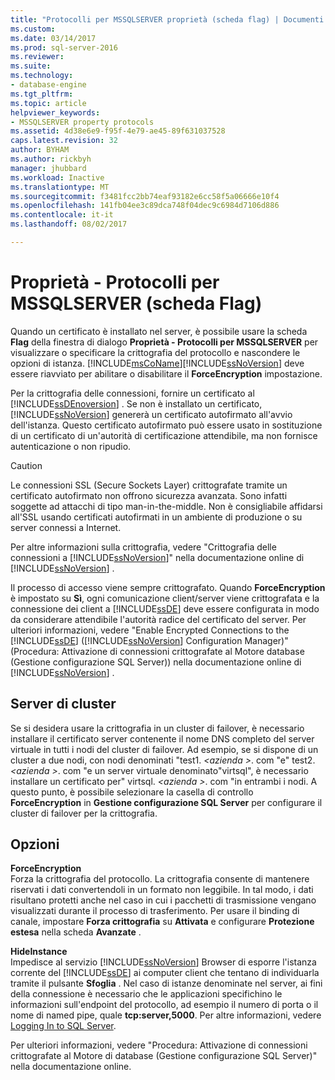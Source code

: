 ```yaml
---
title: "Protocolli per MSSQLSERVER proprietà (scheda flag) | Documenti Microsoft"
ms.custom: 
ms.date: 03/14/2017
ms.prod: sql-server-2016
ms.reviewer: 
ms.suite: 
ms.technology:
- database-engine
ms.tgt_pltfrm: 
ms.topic: article
helpviewer_keywords:
- MSSQLSERVER property protocols
ms.assetid: 4d38e6e9-f95f-4e79-ae45-89f631037528
caps.latest.revision: 32
author: BYHAM
ms.author: rickbyh
manager: jhubbard
ms.workload: Inactive
ms.translationtype: MT
ms.sourcegitcommit: f3481fcc2bb74eaf93182e6cc58f5a06666e10f4
ms.openlocfilehash: 141fb04ee3c89dca748f04dec9c6984d7106d886
ms.contentlocale: it-it
ms.lasthandoff: 08/02/2017

---
```

# Proprietà - Protocolli per MSSQLSERVER (scheda Flag)
  Quando un certificato è installato nel server, è possibile usare la scheda **Flag** della finestra di dialogo **Proprietà - Protocolli per MSSQLSERVER** per visualizzare o specificare la crittografia del protocollo e nascondere le opzioni di istanza. [!INCLUDE[msCoName](../../includes/msconame-md.md)][!INCLUDE[ssNoVersion](../../includes/ssnoversion-md.md)] deve essere riavviato per abilitare o disabilitare il **ForceEncryption** impostazione.  
  
 Per la crittografia delle connessioni, fornire un certificato al [!INCLUDE[ssDEnoversion](../../includes/ssdenoversion-md.md)] . Se non è installato un certificato, [!INCLUDE[ssNoVersion](../../includes/ssnoversion-md.md)] genererà un certificato autofirmato all'avvio dell'istanza. Questo certificato autofirmato può essere usato in sostituzione di un certificato di un'autorità di certificazione attendibile, ma non fornisce autenticazione o non ripudio.  
  
> [!CAUTION]  
>  Le connessioni SSL (Secure Sockets Layer) crittografate tramite un certificato autofirmato non offrono sicurezza avanzata. Sono infatti soggette ad attacchi di tipo man-in-the-middle. Non è consigliabile affidarsi all'SSL usando certificati autofirmati in un ambiente di produzione o su server connessi a Internet.  
  
 Per altre informazioni sulla crittografia, vedere "Crittografia delle connessioni a [!INCLUDE[ssNoVersion](../../includes/ssnoversion-md.md)]" nella documentazione online di [!INCLUDE[ssNoVersion](../../includes/ssnoversion-md.md)] .  
  
 Il processo di accesso viene sempre crittografato. Quando **ForceEncryption** è impostato su **Sì**, ogni comunicazione client/server viene crittografata e la connessione dei client a [!INCLUDE[ssDE](../../includes/ssde-md.md)] deve essere configurata in modo da considerare attendibile l'autorità radice del certificato del server. Per ulteriori informazioni, vedere "Enable Encrypted Connections to the [!INCLUDE[ssDE](../../includes/ssde-md.md)] ([!INCLUDE[ssNoVersion](../../includes/ssnoversion-md.md)] Configuration Manager)" (Procedura: Attivazione di connessioni crittografate al Motore database (Gestione configurazione SQL Server)) nella documentazione online di [!INCLUDE[ssNoVersion](../../includes/ssnoversion-md.md)] .  
  
## Server di cluster  
 Se si desidera usare la crittografia in un cluster di failover, è necessario installare il certificato server contenente il nome DNS completo del server virtuale in tutti i nodi del cluster di failover. Ad esempio, se si dispone di un cluster a due nodi, con nodi denominati "test1.  *\<azienda >*. com "e" test2. *\<azienda >*. com "e un server virtuale denominato"virtsql", è necessario installare un certificato per" virtsql. *\<azienda >*. com "in entrambi i nodi. A questo punto, è possibile selezionare la casella di controllo **ForceEncryption** in **Gestione configurazione SQL Server** per configurare il cluster di failover per la crittografia.  
  
## Opzioni  
 **ForceEncryption**  
 Forza la crittografia del protocollo. La crittografia consente di mantenere riservati i dati convertendoli in un formato non leggibile. In tal modo, i dati risultano protetti anche nel caso in cui i pacchetti di trasmissione vengano visualizzati durante il processo di trasferimento. Per usare il binding di canale, impostare **Forza crittografia** su **Attivata** e configurare **Protezione estesa** nella scheda **Avanzate** .  
  
 **HideInstance**  
 Impedisce al servizio [!INCLUDE[ssNoVersion](../../includes/ssnoversion-md.md)] Browser di esporre l'istanza corrente del [!INCLUDE[ssDE](../../includes/ssde-md.md)] ai computer client che tentano di individuarla tramite il pulsante **Sfoglia** . Nel caso di istanze denominate nel server, ai fini della connessione è necessario che le applicazioni specifichino le informazioni sull'endpoint del protocollo, ad esempio il numero di porta o il nome di named pipe, quale **tcp:server,5000**. Per altre informazioni, vedere [Logging In to SQL Server](../../database-engine/configure-windows/logging-in-to-sql-server.md).  
  
 Per ulteriori informazioni, vedere "Procedura: Attivazione di connessioni crittografate al Motore di database (Gestione configurazione SQL Server)" nella documentazione online.  
  
  

